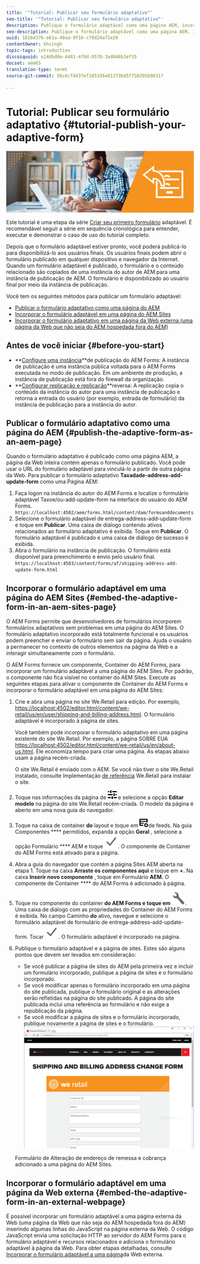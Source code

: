 ```yaml
---
title: '"Tutorial: Publicar seu formulário adaptativo"'
seo-title: '"Tutorial: Publicar seu formulário adaptativo"'
description: Publique o formulário adaptável como uma página AEM, incorpore-o a uma página do AEM Sites ou incorpore-o a uma página externa da Web
seo-description: Publique o formulário adaptável como uma página AEM, incorpore-o a uma página do AEM Sites ou incorpore-o a uma página externa da Web
uuid: 1b164376-e61a-40aa-9f16-c79d24a72e20
contentOwner: khsingh
topic-tags: introduction
discoiquuid: e24dbd0e-4481-4f9d-9570-3a4046b3ef35
docset: aem65
translation-type: tm+mt
source-git-commit: 56c6cfd437ef185336e81373bd5f758205b96317

---
```



# Tutorial: Publicar seu formulário adaptativo {#tutorial-publish-your-adaptive-form}

![](do-not-localize/13-publish-your-adaptive-form-small.png)

Este tutorial é uma etapa da série [Criar seu primeiro formulário](https://helpx.adobe.com/experience-manager/6-3/forms/using/create-your-first-adaptive-form.html) adaptável. É recomendável seguir a série em sequência cronológica para entender, executar e demonstrar o caso de uso do tutorial completo.

Depois que o formulário adaptável estiver pronto, você poderá publicá-lo para disponibilizá-lo aos usuários finais. Os usuários finais podem abrir o formulário publicado em qualquer dispositivo e navegador da Internet. Quando um formulário adaptável é publicado, o formulário e o conteúdo relacionado são copiados de uma instância do autor de AEM para uma instância de publicação de AEM. O formulário é disponibilizado ao usuário final por meio da instância de publicação.

Você tem os seguintes métodos para publicar um formulário adaptável:

* [Publicar o formulário adaptativo como uma página do AEM](../../forms/using/publish-your-adaptive-form.md#publish-the-adaptive-form-as-an-aem-page)
* [Incorporar o formulário adaptável em uma página do AEM Sites](#embed-the-adaptive-form-in-an-aem-sites-page)
* [Incorporar o formulário adaptativo em uma página da Web externa (uma página da Web que não seja do AEM hospedada fora do AEM)](../../forms/using/publish-your-adaptive-form.md)

## Antes de você iniciar {#before-you-start}

* **[Configure uma instância](https://helpx.adobe.com/experience-manager/6-3/forms/using/installing-configuring-aem-forms-osgi.html)**de publicação do AEM Forms: A instância de publicação é uma instância pública voltada para o AEM Forms executada no modo de publicação. Em um ambiente de produção, a instância de publicação está fora do firewall da organização.
* **[Configurar replicação e replicação](https://helpx.adobe.com/experience-manager/6-3/help/sites-deploying/replication.html)**reversa: A replicação copia o conteúdo da instância do autor para uma instância de publicação e retorna a entrada do usuário (por exemplo, entrada de formulário) da instância de publicação para a instância do autor.

## Publicar o formulário adaptativo como uma página do AEM {#publish-the-adaptive-form-as-an-aem-page}

Quando o formulário adaptativo é publicado como uma página AEM, a página da Web inteira contém apenas o formulário publicado. Você pode usar o URL do formulário adaptável para vinculá-lo a partir de outra página da Web. Para publicar o formulário adaptativo **Taxadade-address-add-update-form** como uma Página AEM:

1. Faça logon na instância do autor do AEM Forms e localize o formulário adaptável Taxoe/ou-add-update-form na interface do usuário do AEM Forms.
   `https://localhost:4502/aem/forms.html/content/dam/formsanddocuments`
1. Selecione o formulário adaptável de entrega-address-add-update-form e toque em **Publicar**. Uma caixa de diálogo contendo ativos relacionados ao formulário adaptativo é exibida. Toque em **Publicar**. O formulário adaptável é publicado e uma caixa de diálogo de sucesso é exibida.
1. Abra o formulário na instância de publicação. O formulário está disponível para preenchimento e envio pelo usuário final.
   `https://localhost:4503/content/forms/af/shipping-address-add-update-form.html`

## Incorporar o formulário adaptável em uma página do AEM Sites {#embed-the-adaptive-form-in-an-aem-sites-page}

O AEM Forms permite que desenvolvedores de formulários incorporem formulários adaptativos sem problemas em uma página do AEM Sites. O formulário adaptativo incorporado está totalmente funcional e os usuários podem preencher e enviar o formulário sem sair da página. Ajuda o usuário a permanecer no contexto de outros elementos na página da Web e a interagir simultaneamente com o formulário.

O AEM Forms fornece um componente, Container do AEM Forms, para incorporar um formulário adaptável a uma página do AEM Sites. Por padrão, o componente não fica visível no container do AEM Sites. Execute as seguintes etapas para ativar o componente de Container do AEM Forms e incorporar o formulário adaptável em uma página do AEM Sites:

1. Crie e abra uma página no site We.Retail para edição. Por exemplo, [https://localhost:4502/editor.html/content/we-retail/us/en/user/shipping-and-billing-address.html](https://localhost:4502/editor.html/content/we-retail/us/en/user/shipping-and-billing-address.html). O formulário adaptável é incorporado à página de sites.

   Você também pode incorporar o formulário adaptativo em uma página existente do site We.Retail. Por exemplo, a página SOBRE EUA [https://localhost:4502/editor.html/content/we-retail/us/en/about-us.html](https://localhost:4502/editor.html/content/we-retail/us/en/about-us.html). Ele economiza tempo para criar uma página. As etapas abaixo usam a página recém-criada.

   O site We.Retail é enviado com o AEM. Se você não tiver o site We.Retail instalado, consulte Implementação [de referência](https://helpx.adobe.com/experience-manager/6-3/help/sites-developing/we-retail.html) We.Retail para instalar o site.

1. Toque nas informações da página de ![propriedades](assets/properties.png) e selecione a opção **Editar modelo** na página do site We.Retail recém-criada. O modelo da página é aberto em uma nova guia do navegador.
1. Toque na caixa de container **do** layout e toque em ![gerenciamento](assets/feedmanagement.png)de feeds. Na guia Componentes **** permitidos, expanda a opção **Geral** , selecione a opção Formulário **** AEM e toque ![](assets/save_icon.svg). O componente de Container do AEM Forms está ativado para a página.

1. Abra a guia do navegador que contém a página Sites AEM aberta na etapa 1. Toque na caixa **Arraste os componentes aqui** e toque em **+.** Na caixa **Inserir novo componente** , toque em Formulário **AEM.** O componente de Container **** do AEM Forms é adicionado à página.
1. Toque no componente do container **do AEM Forms e toque em** ![](assets/configure-icon.svg). Uma caixa de diálogo com as propriedades do Container do AEM Forms é exibida. No campo Caminho **do** ativo, navegue e selecione o formulário adaptável de formulário de entrega-address-add-update-form. Tocar ![](assets/save_icon.svg). O formulário adaptável é incorporado na página.
1. Publique o formulário adaptável e a página de sites. Estes são alguns pontos que devem ser levados em consideração:

   * Se você publicar a página de sites do AEM pela primeira vez e incluir um formulário incorporado, publique a página de sites e o formulário incorporado.
   * Se você modificar apenas o formulário incorporado em uma página do site publicada, publique o formulário original e as alterações serão refletidas na página do site publicado. A página do site publicada inclui uma referência ao formulário e não exige a republicação da página.
   * Se você modificar a página de sites e o formulário incorporado, publique novamente a página de sites e o formulário.
   ![embed-in-aem-sites](assets/embed-in-aem-sites.png)

   Formulário de Alteração de endereço de remessa e cobrança adicionado a uma página do AEM Sites.

## Incorporar o formulário adaptável em uma página da Web externa {#embed-the-adaptive-form-in-an-external-webpage}

É possível incorporar um formulário adaptável a uma página externa da Web (uma página da Web que não seja do AEM hospedada fora do AEM) inserindo algumas linhas do JavaScript na página externa da Web. O código JavaScript envia uma solicitação HTTP ao servidor do AEM Forms para o formulário adaptável e recursos relacionados e adiciona o formulário adaptável à página da Web. Para obter etapas detalhadas, consulte [Incorporar o formulário adaptável a uma página](/help/forms/using/embed-adaptive-form-external-web-page.md)da Web externa.

